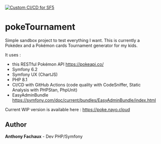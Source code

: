 [![Custom CI/CD for SF5](https://github.com/nayodahl/poketournament/actions/workflows/ci.yml/badge.svg?branch=dev&event=push)](https://github.com/nayodahl/poketournament/actions/workflows/ci.yml)

# pokeTournament 

Simple sandbox project to test everything I want.
This is currently a Pokédex and a Pokémon cards Tournament generator for my kids.

It uses  : 
- this RESTful Pokémon API https://pokeapi.co/
- Symfony 6.2
- Symfony UX (ChartJS)
- PHP 8.1
- CI/CD with GitHub Actions (code quality with CodeSniffer, Static Analysis with PHPStan, PhpUnit)
- EasyAdminBundle https://symfony.com/doc/current/bundles/EasyAdminBundle/index.html

Current WIP version is available here : https://poke.nayo.cloud


## Author

**Anthony Fachaux** - Dev PHP/Symfony
